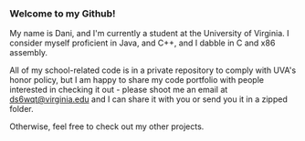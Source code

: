 ### Welcome to my Github!

My name is Dani, and I'm currently a student at the University of Virginia. I consider myself proficient in Java, and C++, and I dabble in C and x86 assembly.

All of my school-related code is in a private repository to comply with UVA's honor policy, but I am happy to share my code portfolio with people interested in checking it out - please shoot me an email at ds6wqt@virginia.edu and I can share it with you or send you it in a zipped folder.

Otherwise, feel free to check out my other projects. 

